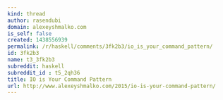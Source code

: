 ```yaml
---
kind: thread
author: rasendubi
domain: alexeyshmalko.com
is_self: false
created: 1438556939
permalink: /r/haskell/comments/3fk2b3/io_is_your_command_pattern/
id: 3fk2b3
name: t3_3fk2b3
subreddit: haskell
subreddit_id : t5_2qh36
title: IO is Your Command Pattern
url: http://www.alexeyshmalko.com/2015/io-is-your-command-pattern/
---
```



